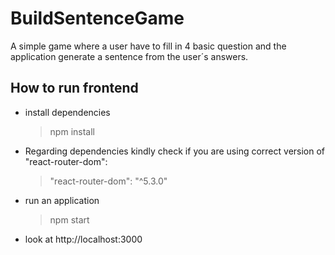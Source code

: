 # BuildSentenceGame
A simple game where a user have to fill in 4 basic question and the application generate a sentence from the user´s answers.

## How to run frontend

- install dependencies
  > npm install

- Regarding dependencies kindly check if you are using correct version of "react-router-dom":
  >"react-router-dom": "^5.3.0"
- run an application
  > npm start
- look at http://localhost:3000
